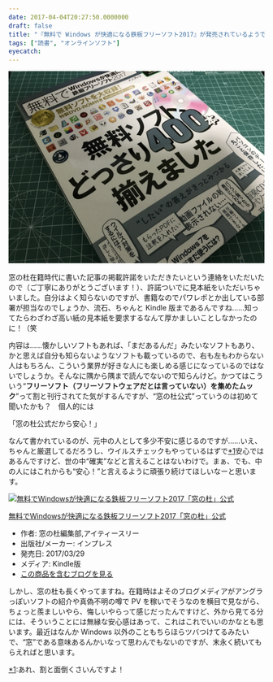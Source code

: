 ```yaml
---
date: 2017-04-04T20:27:50.0000000
draft: false
title: "『無料で Windows が快適になる鉄板フリーソフト2017』が発売されているようです"
tags: ["読書", "オンラインソフト"]
eyecatch: 
---
```

<p><span itemscope itemtype="http://schema.org/Photograph"><img src="20170404195359.jpg" alt="f:id:daruyanagi:20170404195359j:plain" title="f:id:daruyanagi:20170404195359j:plain" class="hatena-fotolife" itemprop="image"></span></p><p>窓の杜在籍時代に書いた記事の掲載許諾をいただきたいという連絡をいただいたので（ご丁寧にありがとうございます！）、許諾ついでに見本紙をいただいちゃいました。自分はよく知らないのですが、書籍なのでパワレポとか出している部署が担当なのでしょうか、流石、ちゃんと Kindle 版まであるんですね……知ってたらわざわざ高い紙の見本紙を要求するなんて厚かましいことしなかったのに！（笑</p><p>内容は……懐かしいソフトもあれば、「まだあるんだ」みたいなソフトもあり、かと思えば自分も知らないようなソフトも載っているので、右も左もわからない人はもちろん、こういう業界が好きな人にも楽しめる感じになっているのではないでしょうか。そんなに隅から隅まで読んでないので知らんけど。かつてはこういう“<b>フリーソフト（フリーソフトウェアだとは言っていない）を集めたムック</b>”って割と刊行されてた気がするんですが、“窓の杜公式”っていうのは初めて聞いたかも？　個人的には</p><p>「窓の杜公式だから安心！」</p><p>なんて書かれているのが、元中の人として多少不安に感じるのですが……いえ、ちゃんと厳選してるだろうし、ウイルスチェックもやっているはずで<a href="#f-bd6bd071" name="fn-bd6bd071" title="あれ、割と面倒くさいんですよ！">*1</a>安心ではあるんですけど、世の中“確実”などと言えることはないわけで。まぁ、でも、中の人にはこれからも“安心！”と言えるように頑張り続けてほしいなーと思います。</p><p><div class="hatena-asin-detail"><a href="http://www.amazon.co.jp/exec/obidos/ASIN/B06XWPKSSB/bestylesnet-22/"><img src="https://images-fe.ssl-images-amazon.com/images/I/61mXpxNpqoL._SL160_.jpg" class="hatena-asin-detail-image" alt="無料でWindowsが快適になる鉄板フリーソフト2017「窓の杜」公式" title="無料でWindowsが快適になる鉄板フリーソフト2017「窓の杜」公式"></a><div class="hatena-asin-detail-info"><p class="hatena-asin-detail-title"><a href="http://www.amazon.co.jp/exec/obidos/ASIN/B06XWPKSSB/bestylesnet-22/">無料でWindowsが快適になる鉄板フリーソフト2017「窓の杜」公式</a></p><ul><li><span class="hatena-asin-detail-label">作者:</span> 窓の杜編集部,アイティースリー</li><li><span class="hatena-asin-detail-label">出版社/メーカー:</span> インプレス</li><li><span class="hatena-asin-detail-label">発売日:</span> 2017/03/29</li><li><span class="hatena-asin-detail-label">メディア:</span> Kindle版</li><li><a href="http://d.hatena.ne.jp/asin/B06XWPKSSB/bestylesnet-22" target="_blank">この商品を含むブログを見る</a></li></ul></div><div class="hatena-asin-detail-foot"></div></div></p><p>しかし、窓の杜も長くやってますね。在籍時はよそのブログメディアがアングラっぽいソフトの紹介や真偽不明の噂で PV を稼いでそうなのを横目で見ながら、ちょっと羨ましいやら、悔しいやらって感じだったんですけど、外から見てる分には、そういうことには無縁な安心感はあって、これはこれでいいのかなとも思います。最近はなんか Windows 以外のこともちらほらツバつけてるみたいで、“窓”である意味あるんかいなって思わんでもないのですが、末永く続いてもらえればと思います。</p>
<div class="footnote">
<p class="footnote"><a href="#fn-bd6bd071" name="f-bd6bd071" class="footnote-number">*1</a><span class="footnote-delimiter">:</span><span class="footnote-text">あれ、割と面倒くさいんですよ！</span></p>
</div>